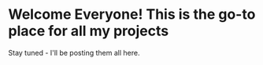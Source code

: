 # Welcome Everyone! This is the go-to place for all my projects
Stay tuned - I'll be posting them all here.
